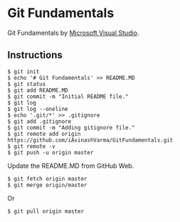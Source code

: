 # Git Fundamentals

Git Fundamentals by [Microsoft Visual Studio](https://youtu.be/c3482qAzZLQ).

## Instructions

```console
$ git init
$ echo '# Git Fundamentals' >> README.MD
$ git status
$ git add README.MD
$ git commit -m "Initial README file."
$ git log
$ git log --oneline
$ echo '.git/*' >> .gitignore
$ git add .gitignore
$ git commit -m "Adding gitignore file."
$ git remote add origin https://github.com/iAvinashVarma/GitFundamentals.git
$ git remote -v
$ git push -u origin master
```

Update the README.MD from GitHub Web.


```console
$ git fetch origin master
$ git merge origin/master
```

Or

```console
$ git pull origin master
```
